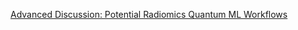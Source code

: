 [Advanced Discussion: Potential Radiomics Quantum ML Workflows](https://www.chemicalqdevice.com/advanced-discussion-potential-quantum-radiomics-ml-workflows)
